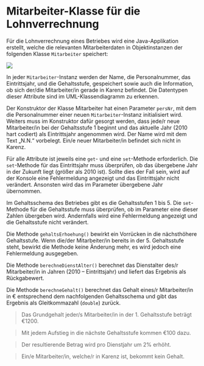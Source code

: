 # Mitarbeiter-Klasse für die Lohnverrechnung #

Für die Lohnverrechnung eines Betriebes wird eine Java-Applikation erstellt, welche die relevanten Mitarbeiterdaten in Objektinstanzen der folgenden Klasse `Mitarbeiter` speichert:

<p>
<img src='http://pr-gse.googlecode.com/svn/wiki/uebungen/uml/mitarbeiter.jpg' />
</p>


In jeder `Mitarbeiter`-Instanz werden der Name, die Personalnummer, das Eintrittsjahr, und die Gehaltsstufe, gespeichert sowie auch die Information, ob sich der/die Mitarbeiter/in gerade in Karenz befindet. Die Datentypen dieser Attribute sind im UML-Klassendiagramm zu erkennen.

Der Konstruktor der Klasse Mitarbeiter hat einen Parameter `persNr`, mit dem die Personalnummer einer neuen `Mitarbeiter`-Instanz initialisiert wird. Weiters muss im Konstruktor dafür gesorgt werden, dass jede/r neue Mitarbeiter/in bei der Gehaltsstufe 1 beginnt und das aktuelle Jahr (2010 hart codiert) als Eintrittsjahr angenommen wird. Der Name wird mit dem Text „N.N.“ vorbelegt. Ein/e neuer Mitarbeiter/in befindet sich nicht in Karenz.

Für alle Attribute ist jeweils eine `get`- und eine `set`-Methode erforderlich.
Die `set`-Methode für das Eintrittsjahr muss überprüfen, ob das übergebene Jahr in der Zukunft liegt (größer als 2010 ist). Sollte dies der Fall sein, wird auf der Konsole eine Fehlermeldung angezeigt und das Eintrittsjahr nicht verändert. Ansonsten wird das im Parameter übergebene Jahr übernommen.

Im Gehaltsschema des Betriebes gibt es die Gehaltsstufen 1 bis 5. Die `set`-Methode für die Gehaltsstufe muss überprüfen, ob im Parameter eine dieser Zahlen übergeben wird. Andernfalls wird eine Fehlermeldung angezeigt und die Gehaltsstufe nicht verändert.

Die Methode `gehaltsErhoehung()` bewirkt ein Vorrücken in die nächsthöhere Gehaltsstufe. Wenn die/der Mitarbeiter/in bereits in der 5. Gehaltsstufe steht, bewirkt die Methode keine Änderung mehr, es wird jedoch eine Fehlermeldung ausgegeben.

Die Methode `berechneDienstAlter()` berechnet das Dienstalter des/r Mitarbeiter/in in Jahren (2010 – Eintrittsjahr) und liefert das Ergebnis als Rückgabewert.

Die Methode `berechneGehalt()` berechnet das Gehalt eines/r Mitarbeiter/in in € entsprechend dem nachfolgenden Gehaltsschema und gibt das Ergebnis als Gleitkommazahl (`double`) zurück.

> Das Grundgehalt jeder/s Mitarbeiter/in in der 1. Gehaltsstufe beträgt €1200.

> Mit jedem Aufstieg in die nächste Gehaltsstufe kommen €100 dazu.

> Der resultierende Betrag wird pro Dienstjahr um 2% erhöht.

> Ein/e Mitarbeiter/in, welche/r in Karenz ist, bekommt kein Gehalt.